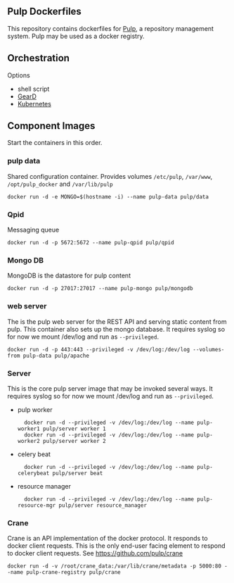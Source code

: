 ## Pulp Dockerfiles

This repository contains dockerfiles for [Pulp](http://pulpproject.org/), a repository management system. Pulp may be used as a docker registry.

## Orchestration
Options
* shell script
* [GearD](http://openshift.github.io/geard/)
* [Kubernetes](https://developers.google.com/compute/docs/containers#kubernetes)

## Component Images
Start the containers in this order.

### pulp data
Shared configuration container. Provides volumes `/etc/pulp`, `/var/www`, `/opt/pulp_docker` and `/var/lib/pulp`

    docker run -d -e MONGO=$(hostname -i) --name pulp-data pulp/data

### Qpid
Messaging queue

    docker run -d -p 5672:5672 --name pulp-qpid pulp/qpid

### Mongo DB
MongoDB is the datastore for pulp content

    docker run -d -p 27017:27017 --name pulp-mongo pulp/mongodb

### web server
The is the pulp web server for the REST API and serving static content from pulp. This container also sets up the mongo database. It requires syslog so for now we mount /dev/log and run as `--privileged`.

    docker run -d -p 443:443 --privileged -v /dev/log:/dev/log --volumes-from pulp-data pulp/apache

### Server
This is the core pulp server image that may be invoked several ways. It requires syslog so for now we mount /dev/log and run as `--privileged`.

* pulp worker

        docker run -d --privileged -v /dev/log:/dev/log --name pulp-worker1 pulp/server worker 1
        docker run -d --privileged -v /dev/log:/dev/log --name pulp-worker2 pulp/server worker 2

* celery beat

        docker run -d --privileged -v /dev/log:/dev/log --name pulp-celerybeat pulp/server beat

* resource manager

        docker run -d --privileged -v /dev/log:/dev/log --name pulp-resource-mgr pulp/server resource_manager

### Crane
Crane is an API implementation of the docker protocol. It responds to docker client requests. This is the only end-user facing element to respond to docker client requests. See https://github.com/pulp/crane

    docker run -d -v /root/crane_data:/var/lib/crane/metadata -p 5000:80 --name pulp-crane-registry pulp/crane

